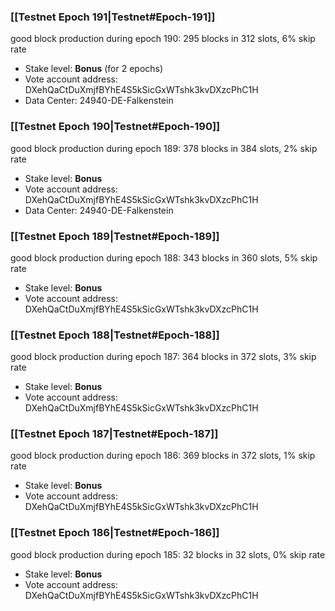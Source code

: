 ### [[Testnet Epoch 191|Testnet#Epoch-191]]
good block production during epoch 190: 295 blocks in 312 slots, 6% skip rate
* Stake level: **Bonus** (for 2 epochs)
* Vote account address: DXehQaCtDuXmjfBYhE4S5kSicGxWTshk3kvDXzcPhC1H
* Data Center: 24940-DE-Falkenstein
### [[Testnet Epoch 190|Testnet#Epoch-190]]
good block production during epoch 189: 378 blocks in 384 slots, 2% skip rate
* Stake level: **Bonus**
* Vote account address: DXehQaCtDuXmjfBYhE4S5kSicGxWTshk3kvDXzcPhC1H
* Data Center: 24940-DE-Falkenstein
### [[Testnet Epoch 189|Testnet#Epoch-189]]
good block production during epoch 188: 343 blocks in 360 slots, 5% skip rate
* Stake level: **Bonus**
* Vote account address: DXehQaCtDuXmjfBYhE4S5kSicGxWTshk3kvDXzcPhC1H
### [[Testnet Epoch 188|Testnet#Epoch-188]]
good block production during epoch 187: 364 blocks in 372 slots, 3% skip rate
* Stake level: **Bonus**
* Vote account address: DXehQaCtDuXmjfBYhE4S5kSicGxWTshk3kvDXzcPhC1H
### [[Testnet Epoch 187|Testnet#Epoch-187]]
good block production during epoch 186: 369 blocks in 372 slots, 1% skip rate
* Stake level: **Bonus**
* Vote account address: DXehQaCtDuXmjfBYhE4S5kSicGxWTshk3kvDXzcPhC1H
### [[Testnet Epoch 186|Testnet#Epoch-186]]
good block production during epoch 185: 32 blocks in 32 slots, 0% skip rate
* Stake level: **Bonus**
* Vote account address: DXehQaCtDuXmjfBYhE4S5kSicGxWTshk3kvDXzcPhC1H